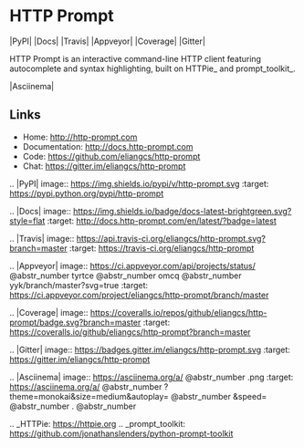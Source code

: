 # HTTP Prompt

|PyPI| |Docs| |Travis| |Appveyor| |Coverage| |Gitter|

HTTP Prompt is an interactive command-line HTTP client featuring autocomplete and syntax highlighting, built on HTTPie_ and prompt_toolkit_.

|Asciinema|

## Links

  * Home: http://http-prompt.com
  * Documentation: http://docs.http-prompt.com
  * Code: https://github.com/eliangcs/http-prompt
  * Chat: https://gitter.im/eliangcs/http-prompt



.. |PyPI| image:: https://img.shields.io/pypi/v/http-prompt.svg :target: https://pypi.python.org/pypi/http-prompt

.. |Docs| image:: https://img.shields.io/badge/docs-latest-brightgreen.svg?style=flat :target: http://docs.http-prompt.com/en/latest/?badge=latest

.. |Travis| image:: https://api.travis-ci.org/eliangcs/http-prompt.svg?branch=master :target: https://travis-ci.org/eliangcs/http-prompt

.. |Appveyor| image:: https://ci.appveyor.com/api/projects/status/ @abstr_number tyrtce @abstr_number omcq @abstr_number yyk/branch/master?svg=true :target: https://ci.appveyor.com/project/eliangcs/http-prompt/branch/master

.. |Coverage| image:: https://coveralls.io/repos/github/eliangcs/http-prompt/badge.svg?branch=master :target: https://coveralls.io/github/eliangcs/http-prompt?branch=master

.. |Gitter| image:: https://badges.gitter.im/eliangcs/http-prompt.svg :target: https://gitter.im/eliangcs/http-prompt

.. |Asciinema| image:: https://asciinema.org/a/ @abstr_number .png :target: https://asciinema.org/a/ @abstr_number ?theme=monokai&size=medium&autoplay= @abstr_number &speed= @abstr_number . @abstr_number 

.. _HTTPie: https://httpie.org .. _prompt_toolkit: https://github.com/jonathanslenders/python-prompt-toolkit
